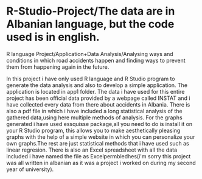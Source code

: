 # R-Studio-Project/The data are in Albanian language, but the code used is in english.
R language Project/Application+Data Analysis/Analysing ways and conditions in which road accidents happen and finding ways to prevent them from happening again in the future.


In this project i have only used R language and R Studio program to generate the data analysis and also to develop a simple application.
The application is located in app1 folder.
The data i have used for this entire project has been official data provided by a webpage called INSTAT and i have collected every data from there about accidents in Albania.
There is also a pdf file in which i have included a long statistical analysis of the gathered data,using here multiple methods of analysis.
For the graphs generated i have used essquisse package,all you need to do is install it on your R Studio program, this allows you to make aesthetically pleasing graphs 
with the help of a simple website in which you can personalize your own graphs.The rest are just statistical methods that i have used such as linear regresion.
There is also an Excel spreadsheet with all the data included i have named the file as Excelpermbledhes(i'm sorry this project was all written in albanian as it was a 
project i worked on during my second year of university).

